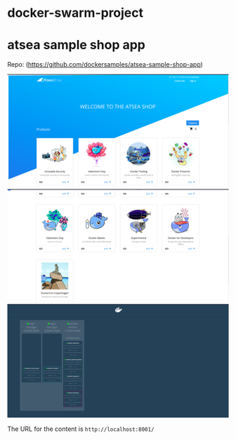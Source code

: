 # docker-swarm-project



# atsea sample shop app

Repo: (https://github.com/dockersamples/atsea-sample-shop-app)


![](first_page.png)
![](second_page.png)
![](third_page.png)

The URL for the content is `http://localhost:8001/`
